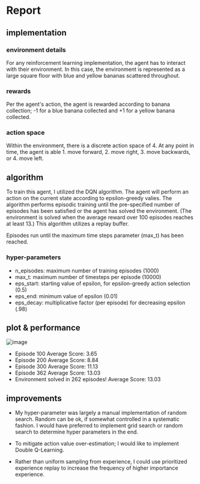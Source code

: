 # Report

## implementation

### environment details
For any reinforcement learning implementation, the agent has to interact with their environment. In this case, the environment is represented as a large square floor with blue and yellow bananas scattered throughout. 

### rewards
Per the agent's action, the agent is rewarded according to banana collection; -1 for a blue banana collected and +1 for a yellow banana collected.

### action space
Within the environment, there is a discrete action space of 4. At any point in time, the agent is able 1. move forward, 2. move right, 3. move backwards, or 4. move left.

## algorithm
To train this agent, I utilized the DQN algorithm. The agent will perform an action on the current state according to epsilon-greedy valies. The algorithm performs episodic training until the pre-specified number of episodes has been satisfied or  the agent has solved the environment. (The environment is solved when the average reward over 100 episodes reaches at least 13.) This algorithm utilizes a replay buffer.

Episodes run until the maximum time steps parameter (max_t) has been reached.

### hyper-parameters

- n_episodes: maximum number of training episodes (1000)
- max_t: maximum number of timesteps per episode  (10000)
- eps_start: starting value of epsilon, for epsilon-greedy action selection (0.5)
- eps_end: minimum value of epsilon  (0.01)
- eps_decay: multiplicative factor (per episode) for decreasing epsilon (.98)

## plot & performance

![image](https://user-images.githubusercontent.com/13371867/123738894-ef699200-d862-11eb-80fb-b49bb92afa13.png)
- Episode 100	Average Score: 3.65
- Episode 200	Average Score: 8.84
- Episode 300	Average Score: 11.13
- Episode 362	Average Score: 13.03
- Environment solved in 262 episodes!	Average Score: 13.03

## improvements

- My hyper-parameter was largely a manual implementation of random search. Random can be ok, if somewhat controlled in a systematic fashion. I would have preferred to implement grid search or random search to determine hyper parameters in the end.

- To mitigate action value over-estimation; I would like to implement Double Q-Learning.

- Rather than uniform sampling from experience, I could use prioritized experience replay to increase the frequency of higher importance experience. 



